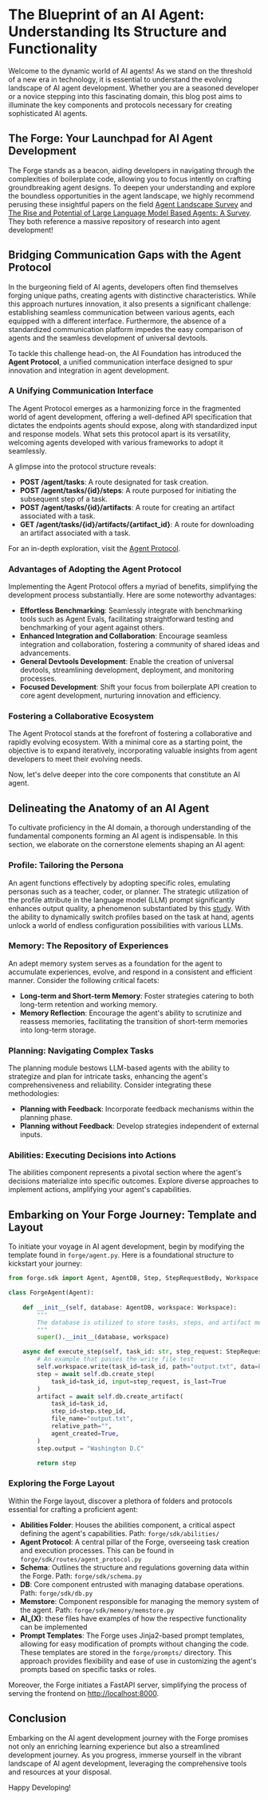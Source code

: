 # The Blueprint of an AI Agent: Understanding Its Structure and Functionality

Welcome to the dynamic world of AI agents! As we stand on the threshold of a new era in technology, it is essential to understand the evolving landscape of AI agent development. Whether you are a seasoned developer or a novice stepping into this fascinating domain, this blog post aims to illuminate the key components and protocols necessary for creating sophisticated AI agents.

## The Forge: Your Launchpad for AI Agent Development

The Forge stands as a beacon, aiding developers in navigating through the complexities of boilerplate code, allowing you to focus intently on crafting groundbreaking agent designs. To deepen your understanding and explore the boundless opportunities in the agent landscape, we highly recommend perusing these insightful papers on the field [Agent Landscape Survey](https://arxiv.org/abs/2308.11432) and [The Rise and Potential of Large Language Model Based Agents: A Survey](https://arxiv.org/abs/2309.07864). They both reference a massive repository of research into agent development!

## Bridging Communication Gaps with the Agent Protocol

In the burgeoning field of AI agents, developers often find themselves forging unique paths, creating agents with distinctive characteristics. While this approach nurtures innovation, it also presents a significant challenge: establishing seamless communication between various agents, each equipped with a different interface. Furthermore, the absence of a standardized communication platform impedes the easy comparison of agents and the seamless development of universal devtools.

To tackle this challenge head-on, the AI Foundation has introduced the **Agent Protocol**, a unified communication interface designed to spur innovation and integration in agent development.

### A Unifying Communication Interface

The Agent Protocol emerges as a harmonizing force in the fragmented world of agent development, offering a well-defined API specification that dictates the endpoints agents should expose, along with standardized input and response models. What sets this protocol apart is its versatility, welcoming agents developed with various frameworks to adopt it seamlessly.

A glimpse into the protocol structure reveals:

- **POST /agent/tasks**: A route designated for task creation.
- **POST /agent/tasks/{id}/steps**: A route purposed for initiating the subsequent step of a task.
- **POST /agent/tasks/{id}/artifacts**: A route for creating an artifact associated with a task.
- **GET /agent/tasks/{id}/artifacts/{artifact_id}**: A route for downloading an artifact associated with a task.


For an in-depth exploration, visit the [Agent Protocol](https://agentprotocol.ai).

### Advantages of Adopting the Agent Protocol

Implementing the Agent Protocol offers a myriad of benefits, simplifying the development process substantially. Here are some noteworthy advantages:

- **Effortless Benchmarking**: Seamlessly integrate with benchmarking tools such as Agent Evals, facilitating straightforward testing and benchmarking of your agent against others.
- **Enhanced Integration and Collaboration**: Encourage seamless integration and collaboration, fostering a community of shared ideas and advancements.
- **General Devtools Development**: Enable the creation of universal devtools, streamlining development, deployment, and monitoring processes.
- **Focused Development**: Shift your focus from boilerplate API creation to core agent development, nurturing innovation and efficiency.

### Fostering a Collaborative Ecosystem

The Agent Protocol stands at the forefront of fostering a collaborative and rapidly evolving ecosystem. With a minimal core as a starting point, the objective is to expand iteratively, incorporating valuable insights from agent developers to meet their evolving needs.

Now, let's delve deeper into the core components that constitute an AI agent.

## Delineating the Anatomy of an AI Agent

To cultivate proficiency in the AI domain, a thorough understanding of the fundamental components forming an AI agent is indispensable. In this section, we elaborate on the cornerstone elements shaping an AI agent:

### Profile: Tailoring the Persona

An agent functions effectively by adopting specific roles, emulating personas such as a teacher, coder, or planner. The strategic utilization of the profile attribute in the language model (LLM) prompt significantly enhances output quality, a phenomenon substantiated by this [study](https://arxiv.org/abs/2305.14688). With the ability to dynamically switch profiles based on the task at hand, agents unlock a world of endless configuration possibilities with various LLMs.

### Memory: The Repository of Experiences

An adept memory system serves as a foundation for the agent to accumulate experiences, evolve, and respond in a consistent and efficient manner. Consider the following critical facets:

- **Long-term and Short-term Memory**: Foster strategies catering to both long-term retention and working memory.
- **Memory Reflection**: Encourage the agent's ability to scrutinize and reassess memories, facilitating the transition of short-term memories into long-term storage.

### Planning: Navigating Complex Tasks

The planning module bestows LLM-based agents with the ability to strategize and plan for intricate tasks, enhancing the agent's comprehensiveness and reliability. Consider integrating these methodologies:

- **Planning with Feedback**: Incorporate feedback mechanisms within the planning phase.
- **Planning without Feedback**: Develop strategies independent of external inputs.

### Abilities: Executing Decisions into Actions

The abilities component represents a pivotal section where the agent's decisions materialize into specific outcomes. Explore diverse approaches to implement actions, amplifying your agent's capabilities.

## Embarking on Your Forge Journey: Template and Layout

To initiate your voyage in AI agent development, begin by modifying the template found in `forge/agent.py`. Here is a foundational structure to kickstart your journey:

```python
from forge.sdk import Agent, AgentDB, Step, StepRequestBody, Workspace

class ForgeAgent(Agent):
 
    def __init__(self, database: AgentDB, workspace: Workspace):
        """
        The database is utilized to store tasks, steps, and artifact metadata, while the workspace is used for storing artifacts, represented as a directory on the filesystem. Feel free to create subclasses of the database and workspace to implement your own storage solutions.
        """
        super().__init__(database, workspace)

    async def execute_step(self, task_id: str, step_request: StepRequestBody) -> Step:
        # An example that passes the write file test
        self.workspace.write(task_id=task_id, path="output.txt", data=b"Washington D.C")
        step = await self.db.create_step(
            task_id=task_id, input=step_request, is_last=True
        )
        artifact = await self.db.create_artifact(
            task_id=task_id,
            step_id=step.step_id,
            file_name="output.txt",
            relative_path="",
            agent_created=True,
        )
        step.output = "Washington D.C"

        return step
```

### Exploring the Forge Layout

Within the Forge layout, discover a plethora of folders and protocols essential for crafting a proficient agent:

- **Abilities Folder**: Houses the abilities component, a critical aspect defining the agent's capabilities. Path: `forge/sdk/abilities/`
- **Agent Protocol**: A central pillar of the Forge, overseeing task creation and execution processes. This can be found in `forge/sdk/routes/agent_protocol.py`
- **Schema**: Outlines the structure and regulations governing data within the Forge. Path: `forge/sdk/schema.py`
- **DB**: Core component entrusted with managing database operations. Path: `forge/sdk/db.py`
- **Memstore**: Component responsible for managing the memory system of the agent. Path: `forge/sdk/memory/memstore.py`
- **AI_(X)**: these files have examples of how the respective functionality can be implemented
- **Prompt Templates**: The Forge uses Jinja2-based prompt templates, allowing for easy modification of prompts without changing the code. These templates are stored in the `forge/prompts/` directory. This approach provides flexibility and ease of use in customizing the agent's prompts based on specific tasks or roles.


Moreover, the Forge initiates a FastAPI server, simplifying the process of serving the frontend on [http://localhost:8000](http://localhost:8000).

## Conclusion

Embarking on the AI agent development journey with the Forge promises not only an enriching learning experience but also a streamlined development journey. As you progress, immerse yourself in the vibrant landscape of AI agent development, leveraging the comprehensive tools and resources at your disposal.

Happy Developing!